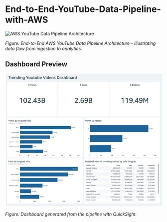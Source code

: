 # End-to-End-YouTube-Data-Pipeline-with-AWS

![AWS YouTube Data Pipeline Architecture](./Architecture%20Diagram/Architecture.png)

*Figure: End-to-End AWS YouTube Data Pipeline Architecture - Illustrating data flow from ingestion to analytics.*


## Dashboard Preview

![YouTube Data Dashboard](./Screenshots/Dashboard.jpeg)

*Figure: Dashboard generated from the pipeline with QuickSight.*
